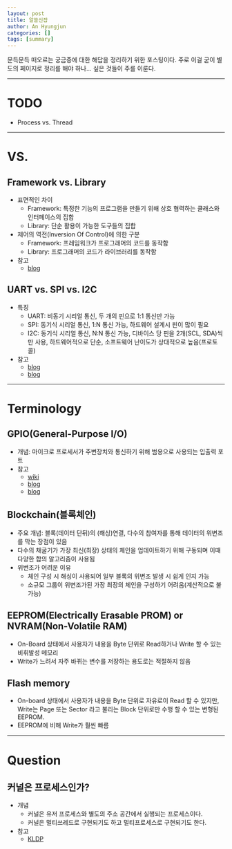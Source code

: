 ```yaml
---
layout: post
title: 알쓸신잡
author: An Hyungjun
categories: []
tags: [summary]
---
```


문득문득 떠오르는 궁금증에 대한 해답을 정리하기 위한 포스팅이다.
주로 이걸 굳이 별도의 페이지로 정리를 해야 하나... 싶은 것들이 주를 이룬다.

--------------------------------------------------------------------------------

# TODO
- Process vs. Thread

--------------------------------------------------------------------------------

# VS.

## Framework vs. Library
- 표면적인 차이
	- Framework: 특정한 기능의 프로그램을 만들기 위해 상호 협력하는 클래스와 인터페이스의 집합
	- Library: 단순 활용이 가능한 도구들의 집합
- 제어의 역전(Inversion Of Control)에 의한 구분
	- Framework: 프레임워크가 프로그래머의 코드를 동작함
	- Library: 프로그래머의 코드가 라이브러리를 동작함
- 참고
	- [blog](https://mangkyu.tistory.com/4])

## UART vs. SPI vs. I2C
- 특징
	- UART: 비동기 시리얼 통신, 두 개의 핀으로 1:1 통신만 가능
	- SPI: 동기식 시리얼 통신, 1:N 통신 가능, 하드웨어 설계시 핀이 많이 필요
	- I2C: 동기식 시리얼 통신, N:N 통신 가능, 디바이스 당 핀을 2개(SCL, SDA)씩만 사용, 하드웨어적으로 단순, 소프트웨어 난이도가 상대적으로 높음(프로토콜)
- 참고
	- [blog](https://2innnnn0.tistory.com/11)
	- [blog](https://coder-in-war.tistory.com/entry/Network-02-I2C%EC%97%90-%EA%B4%80%ED%95%98%EC%97%AC)

--------------------------------------------------------------------------------

# Terminology

## GPIO(General-Purpose I/O)
- 개념: 마이크로 프로세서가 주변장치와 통신하기 위해 범용으로 사용되는 입출력 포트
- 참고
	- [wiki](https://ko.wikipedia.org/wiki/GPIO)
	- [blog](https://rakuraku.tistory.com/148)
	- [blog](https://junolefou.tistory.com/4)

## Blockchain(블록체인)
- 주요 개념: 블록(데이터 단뒤)의 (해싱)연결, 다수의 참여자를 통해 데이터의 위변조를 막는 장점이 있음
- 다수의 채굴기가 가장 최신(최장) 상태의 체인을 업데이트하기 위해 구동되며 이때 다양한 합의 알고리즘이 사용됨
- 위변조가 어려운 이유
	- 체인 구성 시 해싱이 사용되어 일부 블록의 위변조 발생 시 쉽게 인지 가능
	- 소규모 그룹이 위변조가된 가장 최장의 체인을 구성하기 어려움(계산적으로 불가능)

## EEPROM(Electrically Erasable PROM) or NVRAM(Non-Volatile RAM)
- On-Board 상태에서 사용자가 내용을 Byte 단위로 Read하거나 Write 할 수 있는 비휘발성 메모리
- Write가 느려서 자주 바뀌는 변수를 저장하는 용도로는 적절하지 않음

## Flash memory
- On-board 상태에서 사용자가 내용을 Byte 단위로 자유로이 Read 할 수 있지만, Write는 Page 또는 Sector 라고 불리는 Block 단위로만 수행 할 수 있는 변형된 EEPROM.
- EEPROM에 비해 Write가 훨씬 빠름

--------------------------------------------------------------------------------

# Question

## 커널은 프로세스인가?
- 개념
	- 커널은 유저 프로세스와 별도의 주소 공간에서 실행되는 프로세스이다.
	- 커널은 멀티쓰레드로 구현되기도 하고 멀티프로세스로 구현되기도 한다.
- 참고
	- [KLDP](https://kldp.org/node/82997)
